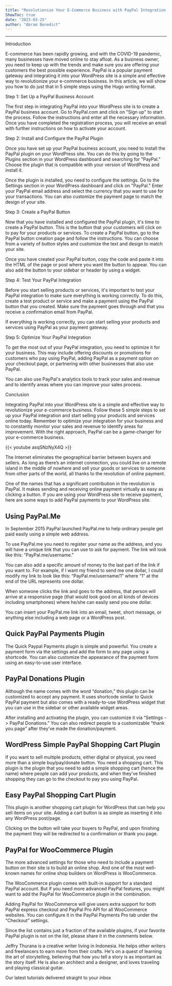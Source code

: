 ```yaml
---
title: "Revolutionize Your E-Commerce Business with PayPal Integration on Your WordPress Site in 5 Simple Steps!"
ShowToc: true 
date: "2023-03-25"
author: "Abram Benedict"
---
```

*****
Introduction

E-commerce has been rapidly growing, and with the COVID-19 pandemic, many businesses have moved online to stay afloat. As a business owner, you need to keep up with the trends and make sure you are offering your customers the best possible experience. PayPal is a popular payment gateway and integrating it into your WordPress site is a simple and effective way to revolutionize your e-commerce business. In this article, we will show you how to do just that in 5 simple steps using the Hugo writing format.

Step 1: Set Up a PayPal Business Account

The first step in integrating PayPal into your WordPress site is to create a PayPal business account. Go to PayPal.com and click on "Sign up" to start the process. Follow the instructions and enter all the necessary information. Once you have completed the registration process, you will receive an email with further instructions on how to activate your account.

Step 2: Install and Configure the PayPal Plugin

Once you have set up your PayPal business account, you need to install the PayPal plugin on your WordPress site. You can do this by going to the Plugins section in your WordPress dashboard and searching for "PayPal." Choose the plugin that is compatible with your version of WordPress and install it.

Once the plugin is installed, you need to configure the settings. Go to the Settings section in your WordPress dashboard and click on "PayPal." Enter your PayPal email address and select the currency that you want to use for your transactions. You can also customize the payment page to match the design of your site.

Step 3: Create a PayPal Button

Now that you have installed and configured the PayPal plugin, it's time to create a PayPal button. This is the button that your customers will click on to pay for your products or services. To create a PayPal button, go to the PayPal button creation page and follow the instructions. You can choose from a variety of button styles and customize the text and design to match your site.

Once you have created your PayPal button, copy the code and paste it into the HTML of the page or post where you want the button to appear. You can also add the button to your sidebar or header by using a widget.

Step 4: Test Your PayPal Integration

Before you start selling products or services, it's important to test your PayPal integration to make sure everything is working correctly. To do this, create a test product or service and make a payment using the PayPal button that you created. Make sure the payment goes through and that you receive a confirmation email from PayPal.

If everything is working correctly, you can start selling your products and services using PayPal as your payment gateway.

Step 5: Optimize Your PayPal Integration

To get the most out of your PayPal integration, you need to optimize it for your business. This may include offering discounts or promotions for customers who pay using PayPal, adding PayPal as a payment option on your checkout page, or partnering with other businesses that also use PayPal.

You can also use PayPal's analytics tools to track your sales and revenue and to identify areas where you can improve your sales process.

Conclusion

Integrating PayPal into your WordPress site is a simple and effective way to revolutionize your e-commerce business. Follow these 5 simple steps to set up your PayPal integration and start selling your products and services online today. Remember to optimize your integration for your business and to constantly monitor your sales and revenue to identify areas for improvement. With the right approach, PayPal can be a game-changer for your e-commerce business.

{{< youtube asqSNzNyX4Q >}} 



The Internet eliminates the geographical barrier between buyers and sellers. As long as there’s an internet connection, you could live on a remote island in the middle of nowhere and sell your goods or services to someone from other parts of the world, all thanks to the revolution of online payment.
 
One of the names that has a significant contribution in the revolution is PayPal. It makes sending and receiving online payment virtually as easy as clicking a button. If you are using your WordPress site to receive payment, here are some ways to add PayPal payments to your WordPress site.
 
## Using PayPal.Me
 
In September 2015 PayPal launched PayPal.me to help ordinary people get paid easily using a simple web address.
 

 
To use PayPal.me you need to register your name as the address, and you will have a unique link that you can use to ask for payment. The link will look like this: “PayPal.me/username.”
 
You can also add a specific amount of money to the last part of the link if you want to. For example, if I want my friend to send me one dollar, I could modify my link to look like this: “PayPal.me/username/1” where “1” at the end of the URL represents one dollar.
 
When someone clicks the link and goes to the address, that person will arrive at a responsive page (that would look good on all kinds of devices including smartphones) where he/she can easily send you one dollar.
 
You can insert your PayPal.me link into an email, tweet, short message, or anything else including a web page or a WordPress post.
 
## Quick PayPal Payments Plugin
 
The Quick Paypal Payments plugin is simple and powerful. You create a payment form via the settings and add the form to any page using a shortcode. You can also customize the appearance of the payment form using an easy-to-use user interface.
 
## PayPal Donations Plugin
 
Although the name comes with the word “donation,” this plugin can be customized to accept any payment. It uses shortcode similar to Quick PayPal payment but also comes with a ready-to-use WordPress widget that you can use in the sidebar or other available widget areas.
 
After installing and activating the plugin, you can customize it via “Settings -> PayPal Donations.” You can also redirect people to a customizable “thank you page” after they’ve made the donation/payment.
 
## WordPress Simple PayPal Shopping Cart Plugin
 
If you want to sell multiple products, either digital or physical, you need more than a simple buy/pay/donate button. You need a shopping cart. This plugin is the plugin that you need to add a simple shopping cart (hence the name) where people can add your products, and when they’ve finished shopping they can go to the checkout to pay you using PayPal.
 
## Easy PayPal Shopping Cart Plugin
 
This plugin is another shopping cart plugin for WordPress that can help you sell items on your site. Adding a cart button is as simple as inserting it into any WordPress post/page.
 
Clicking on the button will take your buyers to PayPal, and upon finishing the payment they will be redirected to a confirmation or thank you page.
 
## PayPal for WooCommerce Plugin
 
The more advanced settings for those who need to include a payment button on their site is to build an online shop. And one of the most well-known names for online shop builders on WordPress is WooCommerce.
 
The WooCommerce plugin comes with built-in support for a standard PayPal account. But if you need more advanced PayPal features, you might want to add the PayPal for WooCommerce plugin in the combination.
 
Adding PayPal for WooCommerce will give users extra support for both PayPal express checkout and PayPal Pro API for all WooCommerce websites. You can configure it in the PayPal Payments Pro tab under the “Checkout” settings.
 
Since the list contains just a fraction of the available plugins, if your favorite PayPal plugin is not on the list, please share it in the comments below.
 
Jeffry Thurana is a creative writer living in Indonesia. He helps other writers and freelancers to earn more from their crafts. He's on a quest of learning the art of storytelling, believing that how you tell a story is as important as the story itself. He is also an architect and a designer, and loves traveling and playing classical guitar.
 
Our latest tutorials delivered straight to your inbox




